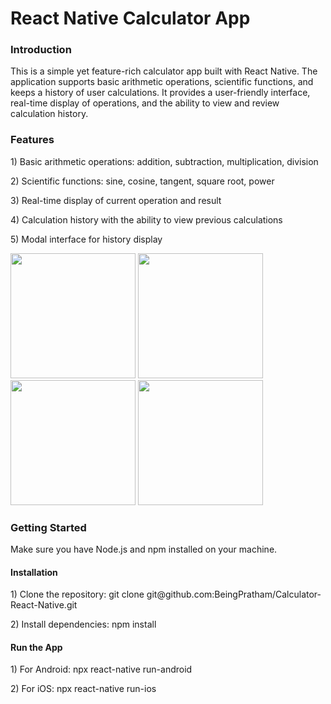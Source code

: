 <h1>React Native Calculator App</h1>
<h3>Introduction</h3>
<p>This is a simple yet feature-rich calculator app built with React Native. The application supports basic arithmetic operations, scientific functions, and keeps a history of user calculations. It provides a user-friendly interface, real-time display of operations, and the ability to view and review calculation history.</p>
<h3>Features</h3>
<p>1) Basic arithmetic operations: addition, subtraction, multiplication, division</p>
<p>2) Scientific functions: sine, cosine, tangent, square root, power</p>
<p>3) Real-time display of current operation and result</p>
<p>4) Calculation history with the ability to view previous calculations</p>
<p>5) Modal interface for history display</p>



<img src="https://github.com/BeingPratham/Calculator-React-Native/assets/89316929/35467728-72f1-43e0-980d-367ad67609b0" width="200" />
<img src="https://github.com/BeingPratham/Calculator-React-Native/assets/89316929/39241ef3-1cd8-4472-b480-d221cc1c5acd" width="200" />
<img src="https://github.com/BeingPratham/Calculator-React-Native/assets/89316929/9099e0ce-17ed-4146-9b6d-c124b84f74b7" width="200" />
<img src="https://github.com/BeingPratham/Calculator-React-Native/assets/89316929/4b43b923-a31e-43c9-bb8b-799cc9e29220" width="200" />

<h3>Getting Started</h3>
<p>Make sure you have Node.js and npm installed on your machine.</p>

<h4>Installation</h4>
<p>1) Clone the repository: git clone git@github.com:BeingPratham/Calculator-React-Native.git</p>
<p>2) Install dependencies: npm install</p>

<h4>Run the App</h4>
<p>1) For Android: npx react-native run-android</p>
<p>2) For iOS: npx react-native run-ios</p>


